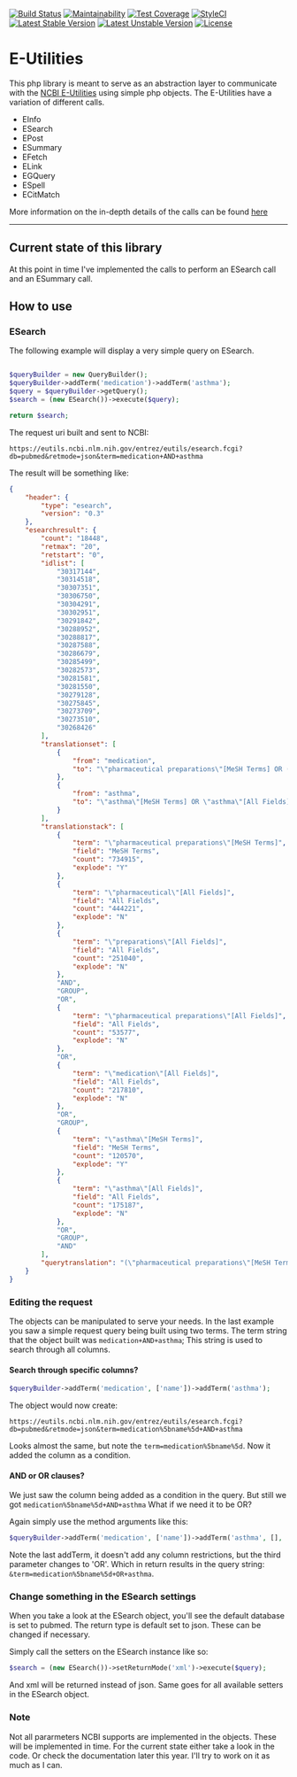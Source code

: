 [![Build Status](https://travis-ci.org/LarsNieuwenhuizen/e-utilities.svg?branch=master)](https://travis-ci.org/LarsNieuwenhuizen/e-utilities)
[![Maintainability](https://api.codeclimate.com/v1/badges/def68975006c01cd7fb3/maintainability)](https://codeclimate.com/github/LarsNieuwenhuizen/e-utilities/maintainability)
[![Test Coverage](https://api.codeclimate.com/v1/badges/def68975006c01cd7fb3/test_coverage)](https://codeclimate.com/github/LarsNieuwenhuizen/e-utilities/test_coverage)
[![StyleCI](https://styleci.io/repos/132768838/shield?branch=master)](https://styleci.io/repos/132768838)
[![Latest Stable Version](https://poser.pugx.org/larsnieuwenhuizen/e-utilities/v/stable)](https://packagist.org/packages/larsnieuwenhuizen/e-utilities)
[![Latest Unstable Version](https://poser.pugx.org/larsnieuwenhuizen/e-utilities/v/unstable)](https://packagist.org/packages/larsnieuwenhuizen/e-utilities)
[![License](https://poser.pugx.org/larsnieuwenhuizen/e-utilities/license)](https://packagist.org/packages/larsnieuwenhuizen/e-utilities)

# E-Utilities

This php library is meant to serve as an abstraction layer to communicate with the [NCBI E-Utilities](https://www.ncbi.nlm.nih.gov/books/NBK25499/) using simple php objects.
The E-Utilities have a variation of different calls.

* EInfo
* ESearch
* EPost
* ESummary
* EFetch
* ELink
* EGQuery
* ESpell
* ECitMatch

More information on the in-depth details of the calls can be found [here](https://www.ncbi.nlm.nih.gov/books/NBK25501/)

---

## Current state of this library

At this point in time I've implemented the calls to perform an ESearch call and an ESummary call.

## How to use

### ESearch
The following example will display a very simple query on ESearch.
```php

$queryBuilder = new QueryBuilder();
$queryBuilder->addTerm('medication')->addTerm('asthma');
$query = $queryBuilder->getQuery();
$search = (new ESearch())->execute($query);

return $search;
```
The request uri built and sent to NCBI:

```
https://eutils.ncbi.nlm.nih.gov/entrez/eutils/esearch.fcgi?db=pubmed&retmode=json&term=medication+AND+asthma
```

The result will be something like:

```json
{
    "header": {
        "type": "esearch",
        "version": "0.3"
    },
    "esearchresult": {
        "count": "18448",
        "retmax": "20",
        "retstart": "0",
        "idlist": [
            "30317144",
            "30314518",
            "30307351",
            "30306750",
            "30304291",
            "30302951",
            "30291842",
            "30288952",
            "30288817",
            "30287588",
            "30286679",
            "30285499",
            "30282573",
            "30281581",
            "30281550",
            "30279128",
            "30275845",
            "30273709",
            "30273510",
            "30268426"
        ],
        "translationset": [
            {
                "from": "medication",
                "to": "\"pharmaceutical preparations\"[MeSH Terms] OR (\"pharmaceutical\"[All Fields] AND \"preparations\"[All Fields]) OR \"pharmaceutical preparations\"[All Fields] OR \"medication\"[All Fields]"
            },
            {
                "from": "asthma",
                "to": "\"asthma\"[MeSH Terms] OR \"asthma\"[All Fields]"
            }
        ],
        "translationstack": [
            {
                "term": "\"pharmaceutical preparations\"[MeSH Terms]",
                "field": "MeSH Terms",
                "count": "734915",
                "explode": "Y"
            },
            {
                "term": "\"pharmaceutical\"[All Fields]",
                "field": "All Fields",
                "count": "444221",
                "explode": "N"
            },
            {
                "term": "\"preparations\"[All Fields]",
                "field": "All Fields",
                "count": "251040",
                "explode": "N"
            },
            "AND",
            "GROUP",
            "OR",
            {
                "term": "\"pharmaceutical preparations\"[All Fields]",
                "field": "All Fields",
                "count": "53577",
                "explode": "N"
            },
            "OR",
            {
                "term": "\"medication\"[All Fields]",
                "field": "All Fields",
                "count": "217810",
                "explode": "N"
            },
            "OR",
            "GROUP",
            {
                "term": "\"asthma\"[MeSH Terms]",
                "field": "MeSH Terms",
                "count": "120570",
                "explode": "Y"
            },
            {
                "term": "\"asthma\"[All Fields]",
                "field": "All Fields",
                "count": "175187",
                "explode": "N"
            },
            "OR",
            "GROUP",
            "AND"
        ],
        "querytranslation": "(\"pharmaceutical preparations\"[MeSH Terms] OR (\"pharmaceutical\"[All Fields] AND \"preparations\"[All Fields]) OR \"pharmaceutical preparations\"[All Fields] OR \"medication\"[All Fields]) AND (\"asthma\"[MeSH Terms] OR \"asthma\"[All Fields])"
    }
}
```

### Editing the request
The objects can be manipulated to serve your needs.
In the last example you saw a simple request query being built using two terms.
The term string that the object built was `medication+AND+asthma`;
This string is used to search through all columns.

#### Search through specific columns?
```php
$queryBuilder->addTerm('medication', ['name'])->addTerm('asthma');
```

The object would now create:

```
https://eutils.ncbi.nlm.nih.gov/entrez/eutils/esearch.fcgi?db=pubmed&retmode=json&term=medication%5bname%5d+AND+asthma
```

Looks almost the same, but note the `term=medication%5bname%5d`.
Now it added the column as a condition.

#### AND or OR clauses?

We just saw the column being added as a condition in the query. But still we got `medication%5bname%5d+AND+asthma`
What if we need it to be OR?

Again simply use the method arguments like this:

```php
$queryBuilder->addTerm('medication', ['name'])->addTerm('asthma', [], 'OR');
```

Note the last addTerm, it doesn't add any column restrictions, but the third parameter changes to 'OR'.
Which in return results in the query string:
`&term=medication%5bname%5d+OR+asthma`.

### Change something in the ESearch settings

When you take a look at the ESearch object, you'll see the default database is set to pubmed. The return type is default set to json.
These can be changed if necessary.

Simply call the setters on the ESearch instance like so:

```php
$search = (new ESearch())->setReturnMode('xml')->execute($query);
```

And xml will be returned instead of json. Same goes for all available setters in the ESearch object.


### Note
Not all pararmeters NCBI supports are implemented in the objects. These will be implemented in time.
For the current state either take a look in the code. Or check the documentation later this year.
I'll try to work on it as much as I can.
